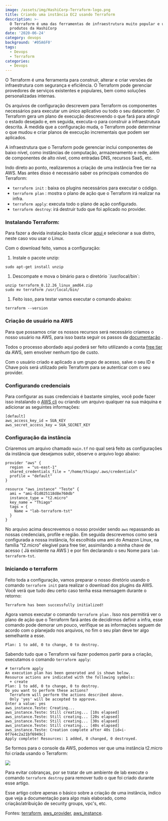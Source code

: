 ```yaml
---
image: /assets/img/HashiCorp-Terraform-logo.png
title: Criando uma instância EC2 usando Terraform
description: >-
  O Terraform é uma das ferramentas de infraestrutura muito popular e um dos
  produtos da HashiCorp
date: '2020-06-24'
category: devops
background: '#05A6F0'
tags:
  - Devops
  - Terraform
categories:
  - Devops
---
```

O Terraform é uma ferramenta para construir, alterar e criar versões de infraestrutura com segurança e eficiência. O Terraform pode gerenciar provedores de serviços existentes e populares, bem como soluções personalizadas internas.

Os arquivos de configuração descrevem para Terraform os componentes necessários para executar um único aplicativo ou todo o seu datacenter. O Terraform gera um plano de execução descrevendo o que fará para atingir o estado desejado e, em seguida, executa-o para construir a infraestrutura descrita. À medida que a configuração muda, o Terraform pode determinar o que mudou e criar planos de execução incrementais que podem ser aplicados.

A infraestrutura que o Terraform pode gerenciar inclui componentes de baixo nível, como instâncias de computação, armazenamento e rede, além de componentes de alto nível, como entradas DNS, recursos SaaS, etc.

Indo direto ao ponto, realizaremos a criação de uma instância free tier na AWS. Mas antes disso é necessário saber os principais comandos do Terraform:

* `terraform init` : baixa os plugins necessários para executar o código.
* `terraform plan` : mostra o plano de ação que o Terraform irá realizar na infra.
* `terraform apply`: executa todo o plano de ação configurado. 
* `terraform destroy`: irá destruir tudo que foi aplicado no provider.

### Instalando Terraform:

Para fazer a devida instalação basta clicar [aqui ](https://www.terraform.io/downloads.html)e selecionar a sua distro, neste caso vou usar o Linux.

Com o download feito, vamos a configuração:

1. Instale o pacote unzip: 

```shell
sudo apt-get install unzip
```

1. Descompate e mova o binário para o diretório \`/usr/local/bin\`:

```shell
unzip terraform_0.12.26_linux_amd64.zip
sudo mv terraform /usr/local/bin/
```

1. Feito isso, para testar vamos executar o comando abaixo: 

```shell
terraform --version
```

### Criação de usuário na AWS

Para que possamos criar os nossos recursos será necessário criamos o nosso usuário na AWS, para isso basta seguir os passos da [documentação](https://docs.aws.amazon.com/pt_br/IAM/latest/UserGuide/id_users_create.htmlhttps://docs.aws.amazon.com/pt_br/IAM/latest/UserGuide/id_users_create.html) .

Todos o processo abordado aqui poderá ser feito utilizando a conta [free tier](https://aws.amazon.com/pt/free/?all-free-tier.sort-by=item.additionalFields.SortRank&all-free-tier.sort-order=asc) da AWS, sem envolver nenhum tipo de custo.

Com o usuário criado e aplicado a um grupo de acesso, salve o seu ID e Chave pois será utilizado pelo Terraform para se autenticar com o seu provider.

### Configurando credenciais

Para configurar as suas credenciais é bastante simples, você pode fazer isso instalando o [AWS cli](https://docs.aws.amazon.com/pt_br/cli/latest/userguide/install-cliv2-linux.html) ou criando um arquivo qualquer na sua máquina e adicionar as seguintes informações:

```shell
[default]
aws_access_key_id = SUA_KEY
aws_secret_access_key = SUA_SECRET_KEY
```

### Configuração da instância

Criaremos um arquivo chamado `main.tf` no qual será feito as configurações da instância que desejamos subir, observe o arquivo logo abaixo:

```shell
provider "aws" {
  region  = "us-east-1"
  shared_credentials_file = "/home/thiago/.aws/credentials"
  profile = "default"
}

resource "aws_instance" "Teste" {
  ami = "ami-01d025118d8e760db"
  instance_type = "t2.micro"
  key_name = "Thiago"
  tags = {
    Name = "lab-terraform-tst"
  }
}
```

No arquivo acima descrevemos o nosso provider sendo `aws` repassando as nossas credenciais, profile e região. Em seguida descrevemos como será configurada a nossa instância, foi escolhida uma ami do Amazon Linux, na família "t2.micro" elegível para free tier, assimilando a minha chave de acesso ( Já existente na AWS ) e por fim declarando o seu Nome para `lab-terraform-tst`.

### Iniciando o terraform

Feito toda a configuração, vamos preparar o nosso diretório usando o comando `terraform init` para realizar o download dos plugins da AWS. Você verá que tudo deu certo caso tenha essa mensagem durante o retorno:

```
Terraform has been successfully initialized!
```

Agora vamos executar o comando `terraform plan` . Isso nos permitirá ver o plano de ação que o Terraform fará antes de decidirmos definir a infra, esse comando pode demorar um pouco, verifique se as informações seguem de acordo com o planejado nos arquivos, no fim o seu plan deve ter algo semelhante a esse.

```shell
Plan: 1 to add, 0 to change, 0 to destroy.
```

Sabendo tudo que o Terraform vai fazer podemos partir para a criação, executamos o comando `terraform apply`:

```shell
# terraform apply
An execution plan has been generated and is shown below.
Resource actions are indicated with the following symbols:
  + create
Plan: 1 to add, 0 to change, 0 to destroy.
Do you want to perform these actions?
  Terraform will perform the actions described above.
  Only 'yes' will be accepted to approve.
Enter a value: yes
aws_instance.Teste: Creating...
aws_instance.Teste: Still creating... [10s elapsed]
aws_instance.Teste: Still creating... [20s elapsed]
aws_instance.Teste: Still creating... [30s elapsed]
aws_instance.Teste: Still creating... [40s elapsed]
aws_instance.Teste: Creation complete after 40s [id=i-0f7e4c2a21bf6949c]
Apply complete! Resources: 1 added, 0 changed, 0 destroyed.
```

Se formos para o console da AWS, podemos ver que uma instância t2.micro foi criada usando o Terraform:

![](/assets/img/Terraform01.png)

Para evitar cobranças, por se tratar de um ambiente de lab execute o comando `terraform destroy` para remover tudo o que foi criado durante esse artigo.

Esse artigo cobre apenas o básico sobre a criação de uma instância, indico que veja a documentação para algo mais elaborado, como criação/atribuição de security groups, vpc's, etc.

Fontes: [terraform](https://www.terraform.io/docs/cli-index.html), [aws_provider](https://www.terraform.io/docs/providers/aws/index.html), [aws_instance](https://www.terraform.io/docs/providers/aws/d/instance.html).
